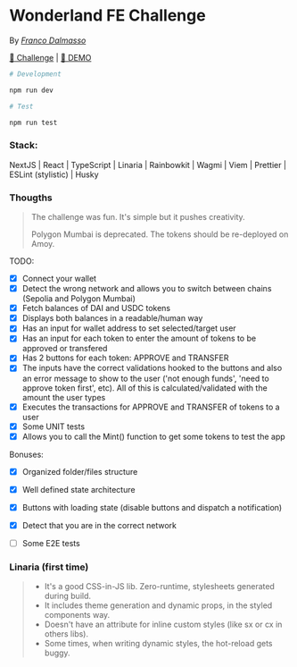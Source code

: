 # Wonderland FE Challenge
By [*Franco Dalmasso*](https://www.linkedin.com/in/franndalmasso/)

[🧾 Challenge](https://hackmd.io/@ardy/SJd5OqKR6) | [🚀 DEMO](https://wonderland-challenge.vercel.app/)

```bash
# Development

npm run dev

# Test

npm run test
```

### Stack:
NextJS | React | TypeScript | Linaria | Rainbowkit | Wagmi | Viem |
Prettier | ESLint (stylistic) | Husky

### Thougths
> The challenge was fun. It's simple but it pushes creativity.
> 
> Polygon Mumbai is deprecated. The tokens should be re-deployed on Amoy. 

TODO:
- [X] Connect your wallet
- [X] Detect the wrong network and allows you to switch between chains (Sepolia and Polygon Mumbai)
- [X] Fetch balances of DAI and USDC tokens
- [X] Displays both balances in a readable/human way
- [X] Has an input for wallet address to set selected/target user
- [X] Has an input for each token to enter the amount of tokens to be approved or transfered
- [X] Has 2 buttons for each token: APPROVE and TRANSFER
- [X] The inputs have the correct validations hooked to the buttons and also an error message to show to the user ('not enough funds', 'need to approve token first', etc). All of this is calculated/validated with the amount the user types
- [X] Executes the transactions for APPROVE and TRANSFER of tokens to a user
- [X] Some UNIT tests
- [X] Allows you to call the Mint() function to get some tokens to test the app
      
Bonuses:
- [X] Organized folder/files structure
- [X] Well defined state architecture
- [X] Buttons with loading state (disable buttons and dispatch a notification)
- [X] Detect that you are in the correct network
- [ ] Some E2E tests



### Linaria (first time)
> - It's a good CSS-in-JS lib. Zero-runtime, stylesheets generated during build.
> - It includes theme generation and dynamic props, in the styled components way.
> - Doesn't have an attribute for inline custom styles (like sx or cx in others libs).
> - Some times, when writing dynamic styles, the hot-reload gets buggy.
